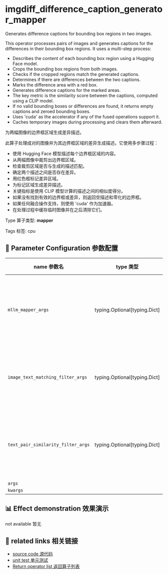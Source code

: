 # imgdiff_difference_caption_generator_mapper

Generates difference captions for bounding box regions in two images.

This operator processes pairs of images and generates captions for the differences in their bounding box regions. It uses a multi-step process:
- Describes the content of each bounding box region using a Hugging Face model.
- Crops the bounding box regions from both images.
- Checks if the cropped regions match the generated captions.
- Determines if there are differences between the two captions.
- Marks the difference area with a red box.
- Generates difference captions for the marked areas.
- The key metric is the similarity score between the captions, computed using a CLIP model.
- If no valid bounding boxes or differences are found, it returns empty captions and zeroed bounding boxes.
- Uses 'cuda' as the accelerator if any of the fused operations support it.
- Caches temporary images during processing and clears them afterward.

为两幅图像的边界框区域生成差异描述。

此算子处理成对的图像并为其边界框区域的差异生成描述。它使用多步骤过程：
- 使用 Hugging Face 模型描述每个边界框区域的内容。
- 从两幅图像中裁剪出边界框区域。
- 检查裁剪区域是否与生成的描述匹配。
- 确定两个描述之间是否存在差异。
- 用红色框标记差异区域。
- 为标记区域生成差异描述。
- 关键指标是使用 CLIP 模型计算的描述之间的相似度得分。
- 如果没有找到有效的边界框或差异，则返回空描述和零化的边界框。
- 如果任何融合操作支持，则使用 'cuda' 作为加速器。
- 在处理过程中缓存临时图像并在之后清除它们。

Type 算子类型: **mapper**

Tags 标签: cpu

## 🔧 Parameter Configuration 参数配置
| name 参数名 | type 类型 | default 默认值 | desc 说明 |
|--------|------|--------|------|
| `mllm_mapper_args` | typing.Optional[typing.Dict] | `{}` | Arguments for multimodal language model mapper. Controls the generation of captions for bounding box regions. Default empty dict will use fixed values: max_new_tokens=256, temperature=0.2, top_p=None, num_beams=1, hf_model="llava-hf/llava-v1.6-vicuna-7b-hf". |
| `image_text_matching_filter_args` | typing.Optional[typing.Dict] | `{}` | Arguments for image-text matching filter. Controls the matching between cropped regions and generated captions. Default empty dict will use fixed values: min_score=0.1, max_score=1.0, hf_blip="Salesforce/blip-itm-base-coco", num_proc=1. |
| `text_pair_similarity_filter_args` | typing.Optional[typing.Dict] | `{}` | Arguments for text pair similarity filter. Controls the similarity comparison between caption pairs. Default empty dict will use fixed values: min_score=0.1, max_score=1.0, hf_clip="openai/clip-vit-base-patch32", text_key_second="target_text", num_proc=1. |
| `args` |  | `''` |  |
| `kwargs` |  | `''` |  |

## 📊 Effect demonstration 效果演示
not available 暂无

## 🔗 related links 相关链接
- [source code 源代码](../../../data_juicer/ops/mapper/imgdiff_difference_caption_generator_mapper.py)
- [unit test 单元测试](../../../tests/ops/mapper/test_imgdiff_difference_caption_generator_mapper.py)
- [Return operator list 返回算子列表](../../Operators.md)